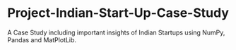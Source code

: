 # Project-Indian-Start-Up-Case-Study
A Case Study including important insights of Indian Startups using NumPy, Pandas and MatPlotLib.
